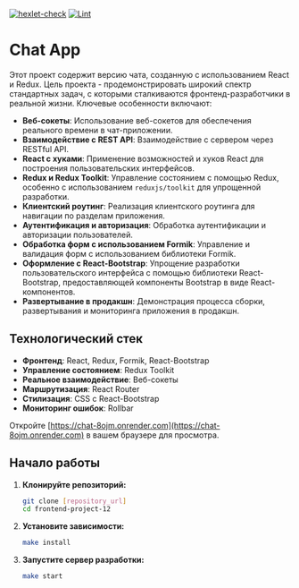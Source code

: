 [![hexlet-check](https://github.com/GeorgyKomkov/frontend-project-12/actions/workflows/hexlet-check.yml/badge.svg)](https://github.com/GeorgyKomkov/frontend-project-12/actions/workflows/hexlet-check.yml)
[![Lint](https://github.com/GeorgyKomkov/frontend-project-12/actions/workflows/lint.yaml/badge.svg)](https://github.com/GeorgyKomkov/frontend-project-12/actions/workflows/lint.yaml)
# Chat App

Этот проект содержит  версию чата, созданную с использованием React и Redux. Цель проекта - продемонстрировать широкий спектр стандартных задач, с которыми сталкиваются фронтенд-разработчики в реальной жизни. Ключевые особенности включают:

- **Веб-сокеты**: Использование веб-сокетов для обеспечения реального времени в чат-приложении.
- **Взаимодействие с REST API**: Взаимодействие с сервером через RESTful API.
- **React с хуками**: Применение возможностей и хуков React для построения пользовательских интерфейсов.
- **Redux и Redux Toolkit**: Управление состоянием с помощью Redux, особенно с использованием `reduxjs/toolkit` для упрощенной разработки.
- **Клиентский роутинг**: Реализация клиентского роутинга для навигации по разделам приложения.
- **Аутентификация и авторизация**: Обработка аутентификации и авторизации пользователей.
- **Обработка форм с использованием Formik**: Управление и валидация форм с использованием библиотеки Formik.
- **Оформление с React-Bootstrap**: Упрощение разработки пользовательского интерфейса с помощью библиотеки React-Bootstrap, предоставляющей компоненты Bootstrap в виде React-компонентов.
- **Развертывание в продакшн**: Демонстрация процесса сборки, развертывания и мониторинга приложения в продакшн.

## Технологический стек

- **Фронтенд**: React, Redux, Formik, React-Bootstrap
- **Управление состоянием**: Redux Toolkit
- **Реальное взаимодействие**: Веб-сокеты
- **Маршрутизация**: React Router
- **Стилизация**: CSS с React-Bootstrap
- **Мониторинг ошибок**: Rollbar

Откройте [https://chat-8ojm.onrender.com](https://chat-8ojm.onrender.com) в вашем браузере для просмотра.

## Начало работы

1. **Клонируйте репозиторий:**
    ```bash
    git clone [repository_url]
    cd frontend-project-12
    ```

2. **Установите зависимости:**
    ```bash
    make install
    ```

3. **Запустите сервер разработки:**
    ```bash
   make start
    ```